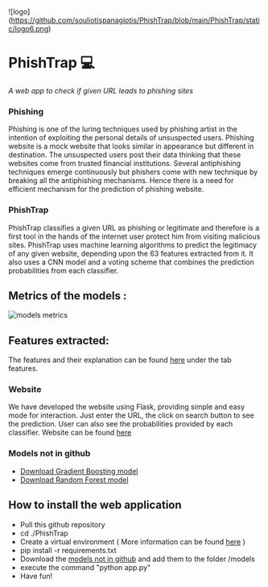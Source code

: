 ![logo] (https://github.com/souliotispanagiotis/PhishTrap/blob/main/PhishTrap/static/logo6.png)
# PhishTrap 💻
*A web app to check if given URL leads to phishing sites*

### Phishing 
Phishing is one of the luring techniques used by phishing artist in the intention of exploiting the personal details of unsuspected users. Phishing website is a mock website that looks similar in appearance but different in destination. The unsuspected users post their data thinking that these websites come from trusted financial institutions. Several antiphishing techniques emerge continuously but phishers come with new technique by breaking all the antiphishing mechanisms. Hence there is a need for efficient mechanism for the prediction of phishing website.

### PhishTrap
PhishTrap classifies a given URL as phishing or legitimate and therefore is a first tool in the hands of the internet user protect him from visiting
malicious sites.
PhishTrap uses machine learning algorithms to predict the legitimacy of any given website, depending upon the 63 features extracted from it.
It also uses a CNN model and a voting scheme that combines the prediction probabilities from each classifier.
## Metrics of the models :
![models metrics](https://github.com/souliotispanagiotis/PhishTrap/blob/master/final_models_voting.jpg)

## Features extracted: 
The features and their explanation can be found [here](http://83.212.77.114:8080/) under the tab features.

### Website
We have developed the website using Flask, providing simple and easy mode for interaction. Just enter the URL, the click on search button to see the prediction.
User can also see the probabilities provided by each classifier.
Website can be found [here](http://83.212.77.114:8080/)

### Models not in github
- [Download Gradient Boosting model](https://1drv.ms/u/s!AlWc1s-bBYW7gmTFQ20EXM4uBqSX?e=WFcqA9)
- [Download Random Forest model](https://1drv.ms/u/s!AlWc1s-bBYW7gmNCQp6UAR-dMUGF?e=3aSrf5)

## How to install the web application
- Pull this github repository
- cd ./PhishTrap
- Create a virtual environment ( More information can be found [here](https://packaging.python.org/guides/installing-using-pip-and-virtual-environments/#installing-virtualenv) )
- pip install -r requirements.txt
- Download the [models not in github](https://github.com/souliotispanagiotis/PhishTrap/tree/master#models-not-in-github) and add them to the folder /models
- execute the command "python app.py"
- Have fun!
